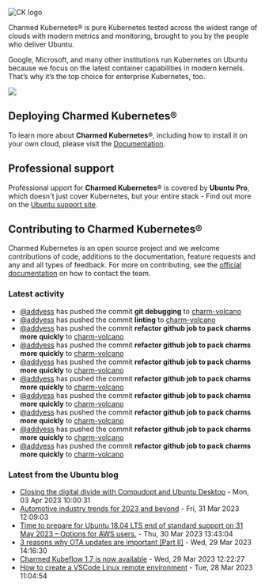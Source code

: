 ![CK logo](https://assets.ubuntu.com/v1/451d4cf4-Charmed+Kubernetes_RGB_onWhite_2022.svg)

Charmed Kubernetes® is pure Kubernetes tested across the widest range of clouds with modern metrics and monitoring, brought to you by the people who deliver Ubuntu.

Google, Microsoft, and many other institutions run Kubernetes on Ubuntu because we focus on the latest container capabilities in modern kernels. That’s why it’s the top choice for enterprise Kubernetes, too.

![](https://assets.ubuntu.com/v1/843c77b6-juju-at-a-glace.svg)

## Deploying Charmed Kubernetes®

To learn more about **Charmed Kubernetes**®, including how to install it on your own cloud, please visit the [Documentation][docs].

## Professional support

Professional upport for **Charmed Kubernetes**® is covered by **Ubuntu Pro**, which doesn't just cover Kubernetes, but your entire stack - Find out more on the [Ubuntu support site](https://ubuntu.com/support).

## Contributing to Charmed Kubernetes®

Charmed Kubernetes is an open source project and we welcome contributions of code, additions to the documentation, feature requests and any and all types of feedback. For more on contributing, see the [official documentation][get-in-touch] on how to contact the team.

<!-- LINKS -->
[docs]: https://ubuntu.com/kubernetes/docs
[get-in-touch]: https://ubuntu.com/kubernetes/docs/get-in-touch

### Latest activity

<!-- activity starts -->
 - [@addyess](https://github.com/addyess) has pushed the commit **git debugging** to [charm-volcano](https://github.com/charmed-kubernetes/charm-volcano)
 - [@addyess](https://github.com/addyess) has pushed the commit **linting** to [charm-volcano](https://github.com/charmed-kubernetes/charm-volcano)
 - [@addyess](https://github.com/addyess) has pushed the commit **refactor github job to pack charms more quickly** to [charm-volcano](https://github.com/charmed-kubernetes/charm-volcano)
 - [@addyess](https://github.com/addyess) has pushed the commit **refactor github job to pack charms more quickly** to [charm-volcano](https://github.com/charmed-kubernetes/charm-volcano)
 - [@addyess](https://github.com/addyess) has pushed the commit **refactor github job to pack charms more quickly** to [charm-volcano](https://github.com/charmed-kubernetes/charm-volcano)
 - [@addyess](https://github.com/addyess) has pushed the commit **refactor github job to pack charms more quickly** to [charm-volcano](https://github.com/charmed-kubernetes/charm-volcano)
 - [@addyess](https://github.com/addyess) has pushed the commit **refactor github job to pack charms more quickly** to [charm-volcano](https://github.com/charmed-kubernetes/charm-volcano)
 - [@addyess](https://github.com/addyess) has pushed the commit **refactor github job to pack charms more quickly** to [charm-volcano](https://github.com/charmed-kubernetes/charm-volcano)
 - [@addyess](https://github.com/addyess) has pushed the commit **refactor github job to pack charms more quickly** to [charm-volcano](https://github.com/charmed-kubernetes/charm-volcano)
 - [@addyess](https://github.com/addyess) has pushed the commit **refactor github job to pack charms more quickly** to [charm-volcano](https://github.com/charmed-kubernetes/charm-volcano)
<!-- activity ends -->

<!-- roadmap starts -->

<!-- roadmap ends -->

### Latest from the Ubuntu blog

<!-- blog starts -->
* [Closing the digital divide with Compudopt and Ubuntu Desktop](https://ubuntu.com//blog/closing-the-digital-divide-compudopt-and-ubuntu-desktop) - Mon, 03 Apr 2023 10:00:31 
* [Automotive industry trends for 2023 and beyond](https://ubuntu.com//blog/automotive-industry-trends-for-2023-and-beyond) - Fri, 31 Mar 2023 12:09:03 
* [Time to prepare for Ubuntu 18.04 LTS end of standard support on 31 May 2023 – Options for AWS users.](https://ubuntu.com//blog/time-to-prepare-for-ubuntu-18-04-lts-end-of-standard-support-on-31-may-2023-options-for-aws-users) - Thu, 30 Mar 2023 13:43:04 
* [3 reasons why OTA updates are important [Part II]](https://ubuntu.com//blog/3-reasons-why-ota-updates-are-important-part-ii) - Wed, 29 Mar 2023 14:16:30 
* [Charmed Kubeflow 1.7 is now available](https://ubuntu.com//blog/kubeflow-1-7-available) - Wed, 29 Mar 2023 12:22:27 
* [How to create a VSCode Linux remote environment](https://ubuntu.com//blog/how-to-create-a-vscode-linux-remote-environment) - Tue, 28 Mar 2023 11:04:54 
<!-- blog ends -->

